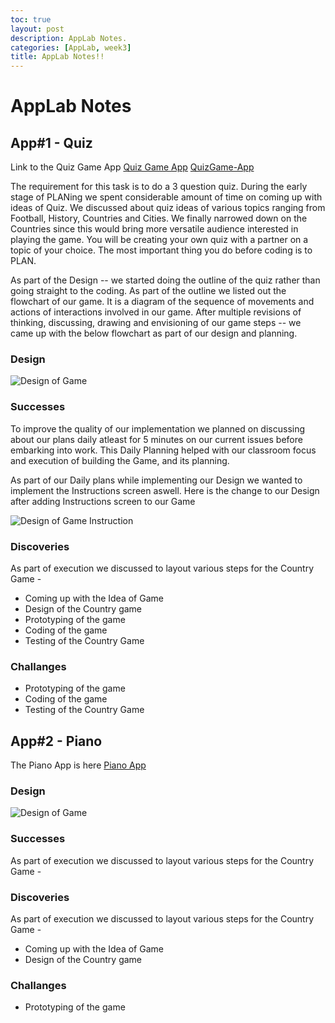 ```yaml
---
toc: true
layout: post
description: AppLab Notes.
categories: [AppLab, week3]
title: AppLab Notes!!
---
```

# AppLab Notes

## App#1 - Quiz 

Link to the Quiz Game App
[Quiz Game App](https://studio.code.org/projects/applab/7C7Wx87SDmZ-pGtIjQ5nYRIn2ZEZ8s3MdYTCSud-hMQ)
<a href="https://studio.code.org/projects/applab/7C7Wx87SDmZ-pGtIjQ5nYRIn2ZEZ8s3MdYTCSud-hMQ" title="Quiz Game App">QuizGame-App</a>

The requirement for this task is to do a  3 question quiz. During the early stage of PLANing we spent considerable amount of time on coming up with ideas of Quiz. We discussed about quiz ideas of various topics ranging from Football, History, Countries and Cities. We finally narrowed down on the Countries since this would bring more versatile audience interested in playing the game.  You will be creating your own quiz with a partner on a topic of your choice. The most important thing you do before coding is to PLAN. 

As part of the Design -- we started doing the outline of the quiz rather than going straight to the coding. As part of the outline we listed out the flowchart of our game. It is a diagram of the sequence of movements and actions of interactions involved in our game. After multiple revisions of thinking, discussing, drawing and envisioning of our game steps -- we came up with the below flowchart as part of our design and planning. 

### Design 

![Design of Game]({{site.baseurl}}/images/quiz_design.jpg)


### Successes

To improve the quality of our implementation we planned on discussing about our plans daily atleast for 5 minutes on our current issues before embarking into work. This Daily Planning helped with our classroom focus and execution of building the Game, and its planning.

As part of our Daily plans while implementing our Design we wanted to implement the Instructions screen aswell. Here is the change to our Design after adding Instructions screen to our Game

![Design of Game Instruction]({{site.baseurl}}/images/quiz_design_instructions.jpg)

### Discoveries 

As part of execution we discussed to layout various steps for the Country Game - 
* Coming up with the Idea of Game
* Design of the Country game
* Prototyping of the game
* Coding of the game
* Testing of the Country Game  

### Challanges

* Prototyping of the game
* Coding of the game
* Testing of the Country Game  

## App#2 - Piano 
The Piano App is here 
[Piano App](https://studio.code.org/projects/applab/35N9tDBlcOcZeakwvdU2D8WcUEbokAIC_yMBKHTpXTY)

### Design 

![Design of Game]({{site.baseurl}}/images/quiz_design.jpg)


### Successes
As part of execution we discussed to layout various steps for the Country Game - 

### Discoveries 

As part of execution we discussed to layout various steps for the Country Game - 
* Coming up with the Idea of Game
* Design of the Country game

### Challanges

* Prototyping of the game
